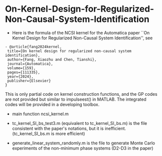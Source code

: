 # On-Kernel-Design-for-Regularized-Non-Causal-System-Identification
 
- Here is the formula of the NCSI kernel for the Automatica paper ``On Kernel Design for Regularized  Non-Causal System Identification'', see
 ```
- @article{fang2024kernel,
  title={On kernel design for regularized non-causal system identification},
  author={Fang, Xiaozhu and Chen, Tianshi},
  journal={Automatica},
  volume={159},
  pages={111335},
  year={2024},
  publisher={Elsevier}
}
```


 This is only partial code on kernel construction functions, and the GP codes are not provided but similar to impulseest() in MATLAB.  The integrated codes will be provided in a developing toolbox.

- main function ncsi_kernel.m
- tc_kernel_SI_bs_test3.m (equivalent to tc_kernel_SI_bs.m) is the file consistent with the paper's notations, but it is inefficient. (tc_kernel_SI_bs.m is more efficient)

- generate_linear_system_randomly.m is the file to generate Monte Carlo experiments of the non-minimum phase systems (D2-D3 in the paper)

